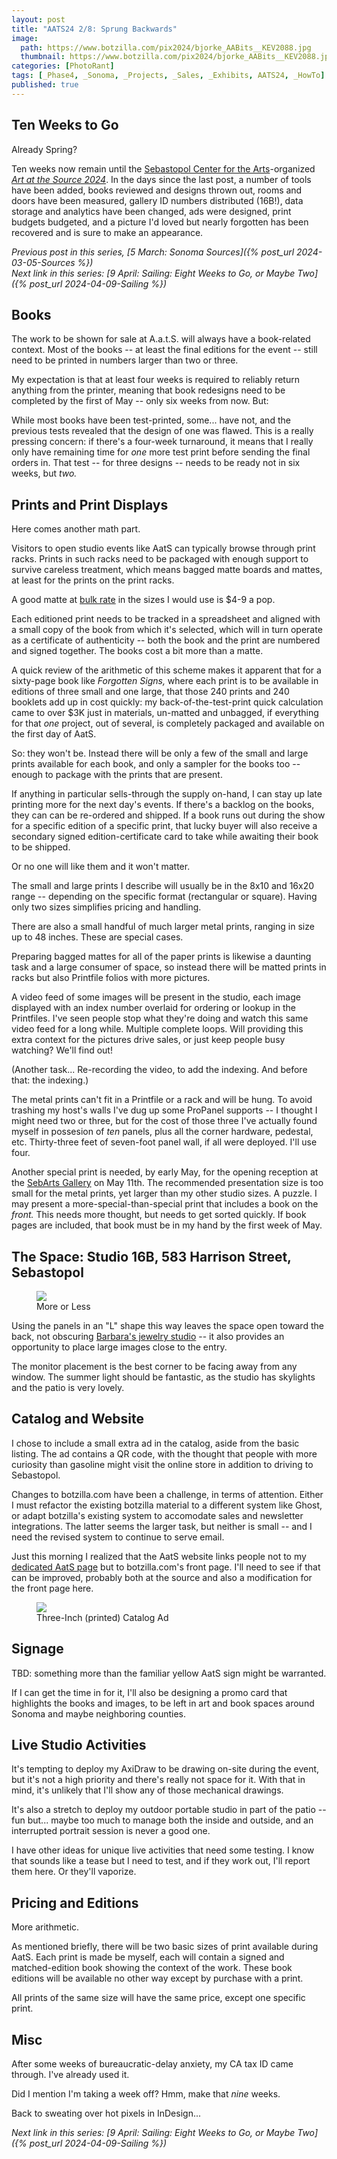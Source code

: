 ```yaml
---
layout: post
title: "AATS24 2/8: Sprung Backwards"
image:
  path: https://www.botzilla.com/pix2024/bjorke_AABits__KEV2088.jpg
  thumbnail: https://www.botzilla.com/pix2024/bjorke_AABits__KEV2088.jpg
categories: [PhotoRant]
tags: [_Phase4, _Sonoma, _Projects, _Sales, _Exhibits, AATS24, _HowTo]
published: true
---
```


## Ten Weeks to Go

Already Spring?

Ten weeks now remain until the [Sebastopol Center for the Arts](https://www.sebarts.org/)-organized [_Art at the Source 2024_](https://www.artatthesource.org/). In the days since the last post, a number of tools have been added, books reviewed and designs thrown out, rooms and doors have been measured, gallery ID numbers distributed (16B!), data storage and analytics have been changed, ads were designed, print budgets budgeted, and a picture I'd loved but nearly forgotten has been recovered and is sure to make an appearance.

<!--more-->

_Previous post in this series, [5 March: Sonoma Sources]({% post_url 2024-03-05-Sources %})_<br/>_Next link in this series: [9 April: Sailing: Eight Weeks to Go, or Maybe Two]({% post_url 2024-04-09-Sailing %})_

## Books

The work to be shown for sale at A.a.t.S. will always have a book-related context. Most of the books -- at least the final editions for the event -- still need to be printed in numbers larger than two or three.

My expectation is that at least four weeks is required to reliably return anything from the printer, meaning that book redesigns need to be completed by the first of May -- only six weeks from now. But:

While most books have been test-printed, some... have not, and the previous tests revealed that the design of one was flawed. This is a really pressing concern: if there's a four-week turnaround, it means that I really only have remaining time for _one_ more test print before sending the final orders in. That test -- for three designs -- needs to be ready not in six weeks, but _two._

## Prints and Print Displays

Here comes another math part.

Visitors to open studio events like AatS can typically browse through print racks. Prints in such racks need to be packaged with enough support  to survive careless treatment, which means bagged matte boards and mattes, at least for the prints on the print racks.

A good matte at [bulk rate](https://www.redimat.com/) in the sizes I would use is $4-9 a pop.

Each editioned print needs to be tracked in a spreadsheet and aligned with a small copy of the book from which it's selected, which will in turn operate as a certificate of authenticity -- both the book and the print are numbered and signed together. The books cost a bit more than a matte.

A quick review of the arithmetic of this scheme makes it apparent that for a sixty-page book like _Forgotten Signs,_ where each print is to be available in editions of three small and one large, that those 240 prints and 240 booklets add up in cost quickly: my back-of-the-test-print quick calculation came to over $3K just in materials, un-matted and unbagged, if everything for that _one_ project, out of several, is completely packaged and available on the first day of AatS.

So: they won't be. Instead there will be only a few of the small and large prints available for each book, and only a sampler for the books too -- enough to package with the prints that are present.

If anything in particular sells-through the supply on-hand, I can stay up late printing more for the next day's events. If there's a backlog on the books, they can can be re-ordered and shipped. If a book runs out during the show for a specific edition of a specific print, that lucky buyer will also receive a secondary signed edition-certificate card to take while awaiting their book to be shipped.

Or no one will like them and it won't matter.

The small and large prints I describe will usually be in the 8x10 and 16x20 range -- depending on the specific format (rectangular or square). Having only two sizes simplifies pricing and handling.

There are also a small handful of much larger metal prints, ranging in size up to 48 inches. These are special cases.

Preparing bagged mattes for all of the paper prints is likewise a daunting task and a large consumer of space, so instead there will be matted prints in racks but also Printfile folios with more pictures.

A video feed of some images will be present in the studio, each image displayed with an index number overlaid for ordering or lookup in the Printfiles. I've seen people stop what they're doing and watch this same video feed for a long while. Multiple complete loops. Will providing this extra context for the pictures drive sales, or just keep people busy watching? We'll find out!

(Another task... Re-recording the video, to add the indexing. And before that: the indexing.)

The metal prints can't fit in a Printfile or a rack and will be hung. To avoid trashing my host's walls I've dug up some ProPanel supports -- I thought I might need two or three, but for the cost of those three I've actually found myself in possesion of _ten_ panels, plus all the corner hardware, pedestal, etc. Thirty-three feet of seven-foot panel wall, if all were deployed. I'll use four.

Another special print is needed, by early May, for the opening reception at the [SebArts Gallery](https://www.sebarts.org/) on May 11th. The recommended presentation size is too small for the metal prints, yet larger than my other studio sizes. A puzzle. I may present a more-special-than-special print that includes a book on the _front._ This needs more thought, but needs to get sorted quickly. If book pages are included, that book must be in my hand by the first week of May.

## The Space: Studio 16B, 583 Harrison Street, Sebastopol

<figure class="align-center">
<img src="https://www.botzilla.com/pix2024/AatS-Sketch-Plan.jpg">
<figcaption>More or Less</figcaption>
</figure>

Using the panels in an "L" shape this way leaves the space open toward the back, not obscuring [Barbara's jewelry studio](https://www.instagram.com/barbaraharris_designs/) -- it also provides an opportunity to place large images close to the entry.

The monitor placement is the best corner to be facing away from any window. The summer light should be fantastic, as the studio has skylights and the patio is very lovely.

## Catalog and Website

I chose to include a small extra ad in the catalog, aside from the basic listing. The ad contains a QR code, with the thought that people with more curiosity than gasoline might visit the online store in addition to driving to Sebastopol.

Changes to botzilla.com have been a challenge, in terms of attention. Either I must refactor the existing botzilla material to a different system like Ghost, or adapt botzilla's existing system to accomodate sales and newsletter integrations. The latter seems the larger task, but neither is small -- and I need the revised system to continue to serve email.

Just this morning I realized that the AatS website links people not to my [dedicated AatS page](https://botzilla.com/aats/) but to botzilla.com's front page. I'll need to see if that can be improved, probably both at the source and also a modification for the front page here.

<figure class="align-center">
<img src="https://www.botzilla.com/pix2024/Bjorke-AatS-BizCard-sRGB-web.jpg">
<figcaption>Three-Inch (printed) Catalog Ad</figcaption>
</figure>

## Signage

TBD: something more than the familiar yellow AatS sign might be warranted.

If I can get the time in for it, I'll also be designing a promo card that highlights the books and images, to be left in art and book spaces around Sonoma and maybe neighboring counties.

## Live Studio Activities

It's tempting to deploy my AxiDraw to be drawing on-site during the event, but it's not a high priority and there's really not space for it. With that in mind, it's unlikely that I'll show any of those mechanical drawings.

It's also a stretch to deploy my outdoor portable studio in part of the patio -- fun but... maybe too much to manage both the inside and outside, and an interrupted portrait session is never a good one.

I have other ideas for unique live activities that need some testing. I know that sounds like a tease but I need to test, and if they work out, I'll report them here. Or they'll vaporize.

## Pricing and Editions

More arithmetic.

As mentioned briefly, there will be two basic sizes of print available during AatS. Each print is made be myself, each will contain a signed and matched-edition book showing the context of the work. These book editions will be available no other way except by purchase with a print.

All prints of the same size will have the same price, except one specific print.

## Misc

After some weeks of bureaucratic-delay anxiety, my CA tax ID came through. I've already used it.

Did I mention I'm taking a week off? Hmm, make that _nine_ weeks.

Back to sweating over hot pixels in InDesign...

_Next link in this series: [9 April: Sailing: Eight Weeks to Go, or Maybe Two]({% post_url 2024-04-09-Sailing %})_
